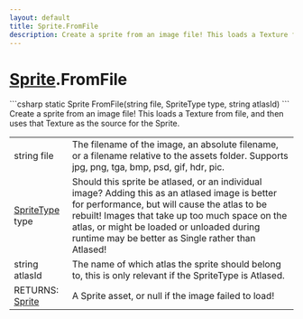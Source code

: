 ```yaml
---
layout: default
title: Sprite.FromFile
description: Create a sprite from an image file! This loads a Texture from file, and then uses that Texture as the source for the Sprite.
---
```

# [Sprite]({{site.url}}/Pages/StereoKit/Sprite.html).FromFile

<div class='signature' markdown='1'>
```csharp
static Sprite FromFile(string file, SpriteType type, string atlasId)
```
Create a sprite from an image file! This loads a Texture
from file, and then uses that Texture as the source for the
Sprite.
</div>

|  |  |
|--|--|
|string file|The filename of the image, an absolute              filename, or a filename relative to the assets folder. Supports              jpg, png, tga, bmp, psd, gif, hdr, pic.|
|[SpriteType]({{site.url}}/Pages/StereoKit/SpriteType.html) type|Should this sprite be atlased, or an             individual image? Adding this as an atlased image is better for             performance, but will cause the atlas to be rebuilt! Images that             take up too much space on the atlas, or might be loaded or              unloaded during runtime may be better as Single rather than             Atlased!|
|string atlasId|The name of which atlas the sprite should             belong to, this is only relevant if the SpriteType is Atlased.|
|RETURNS: [Sprite]({{site.url}}/Pages/StereoKit/Sprite.html)|A Sprite asset, or null if the image failed to load!|




